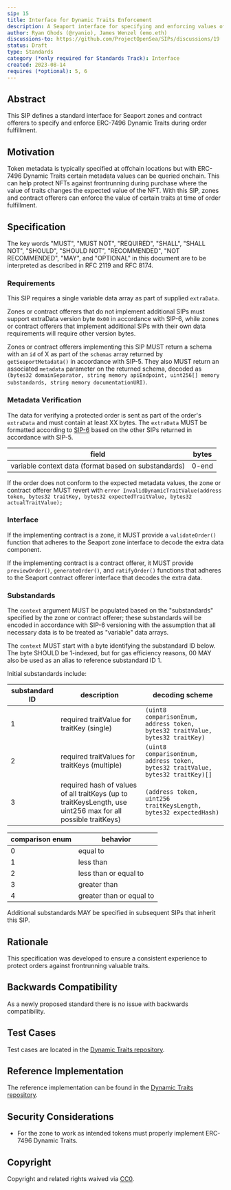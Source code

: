 ```yaml
---
sip: 15
title: Interface for Dynamic Traits Enforcement
description: A Seaport interface for specifying and enforcing values of ERC-7496 Dynamic Traits.
author: Ryan Ghods (@ryanio), James Wenzel (emo.eth)
discussions-to: https://github.com/ProjectOpenSea/SIPs/discussions/19
status: Draft
type: Standards
category (*only required for Standards Track): Interface
created: 2023-08-14
requires (*optional): 5, 6
---
```


## Abstract

This SIP defines a standard interface for Seaport zones and contract offerers to specify and enforce ERC-7496 Dynamic Traits during order fulfillment.

## Motivation

Token metadata is typically specified at offchain locations but with ERC-7496 Dynamic Traits certain metadata values can be queried onchain. This can help protect NFTs against frontrunning during purchase where the value of traits changes the expected value of the NFT. With this SIP, zones and contract offerers can enforce the value of certain traits at time of order fulfillment.

## Specification

The key words "MUST", "MUST NOT", "REQUIRED", "SHALL", "SHALL NOT", "SHOULD", "SHOULD NOT", "RECOMMENDED", "NOT RECOMMENDED", "MAY", and "OPTIONAL" in this document are to be interpreted as described in RFC 2119 and RFC 8174.

### Requirements

This SIP requires a single variable data array as part of supplied `extraData`.

Zones or contract offerers that do not implement additional SIPs must support extraData version byte `0x00` in accordance with SIP-6, while zones or contract offerers that implement additional SIPs with their own data requirements will require other version bytes.

Zones or contract offerers implementing this SIP MUST return a schema with an `id` of X as part of the `schemas` array returned by `getSeaportMetadata()` in accordance with SIP-5. They also MUST return an associated `metadata` parameter on the returned schema, decoded as `(bytes32 domainSeparator, string memory apiEndpoint, uint256[] memory substandards, string memory documentationURI)`.

### Metadata Verification

The data for verifying a protected order is sent as part of the order's `extraData` and must contain at least XX bytes. The `extraData` MUST be formatted according to [SIP-6](./sip-6.md) based on the other SIPs returned in accordance with SIP-5.

| field                                                | bytes |
| ---------------------------------------------------- | ----- |
| variable context data (format based on substandards) | 0-end |

If the order does not conform to the expected metadata values, the zone or contract offerer MUST revert with `error InvalidDynamicTraitValue(address token, bytes32 traitKey, bytes32 expectedTraitValue, bytes32 actualTraitValue);`

### Interface

If the implementing contract is a zone, it MUST provide a `validateOrder()` function that adheres to the Seaport zone interface to decode the extra data component.

If the implementing contract is a contract offerer, it MUST provide `previewOrder()`, `generateOrder()`, and `ratifyOrder()` functions that adheres to the Seaport contract offerer interface that decodes the extra data.

### Substandards

The `context` argument MUST be populated based on the "substandards" specified by the zone or contract offerer; these substandards will be encoded in accordance with SIP-6 versioning with the assumption that all necessary data is to be treated as "variable" data arrays.

The `context` MUST start with a byte identifying the substandard ID below. The byte SHOULD be 1-indexed, but for gas efficiency reasons, 00 MAY also be used as an alias to reference substandard ID 1.

Initial substandards include:

| substandard ID | description                                                                                                  | decoding scheme                                                                 |
| -------------- | ------------------------------------------------------------------------------------------------------------ | ------------------------------------------------------------------------------- |
| 1              | required traitValue for traitKey (single)                                                                    | `(uint8 comparisonEnum, address token, bytes32 traitValue, bytes32 traitKey)`   |
| 2              | required traitValues for traitKeys (multiple)                                                                | `(uint8 comparisonEnum, address token, bytes32 traitValue, bytes32 traitKey)[]` |
| 3              | required hash of values of all traitKeys (up to traitKeysLength, use uint256 max for all possible traitKeys) | `(address token, uint256 traitKeysLength, bytes32 expectedHash)`                |

| comparison enum | behavior                 |
| --------------- | ------------------------ |
| 0               | equal to                 |
| 1               | less than                |
| 2               | less than or equal to    |
| 3               | greater than             |
| 4               | greater than or equal to |

Additional substandards MAY be specified in subsequent SIPs that inherit this SIP.

## Rationale

This specification was developed to ensure a consistent experience to protect orders against frontrunning valuable traits.

## Backwards Compatibility

As a newly proposed standard there is no issue with backwards compatibility.

## Test Cases

Test cases are located in the [Dynamic Traits repository](https://github.com/ProjectOpenSea/dynamic-traits/blob/main/src/lib/DynamicTraits.sol).

## Reference Implementation

The reference implementation can be found in the [Dynamic Traits repository](https://github.com/ProjectOpenSea/dynamic-traits/blob/main/test/ERC721DynamicTraits.t.sol).

## Security Considerations

- For the zone to work as intended tokens must properly implement ERC-7496 Dynamic Traits.

## Copyright

Copyright and related rights waived via [CC0](../LICENSE.md).
